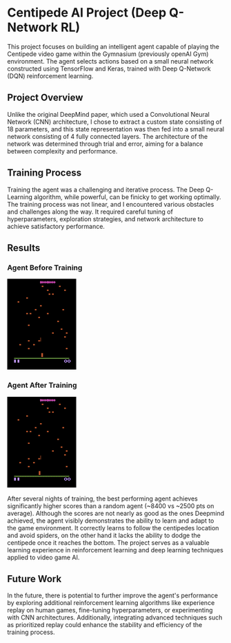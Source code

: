 # Centipede AI Project (Deep Q-Network RL)

This project focuses on building an intelligent agent capable of playing the Centipede video game within the Gymnasium (previously openAI Gym) environment. The agent selects actions based on a small neural network constructed using TensorFlow and Keras, trained with Deep Q-Network (DQN) reinforcement learning.



## Project Overview

Unlike the original DeepMind paper, which used a Convolutional Neural Network (CNN) architecture, I chose to extract a custom state consisting of 18 parameters, and this state representation was then fed into a small neural network consisting of 4 fully connected layers. The architecture of the network was determined through trial and error, aiming for a balance between complexity and performance.

## Training Process

Training the agent was a challenging and iterative process. The Deep Q-Learning algorithm, while powerful, can be finicky to get working optimally. The training process was not linear, and I encountered various obstacles and challenges along the way. It required careful tuning of hyperparameters, exploration strategies, and network architecture to achieve satisfactory performance.

## Results

### Agent Before Training

![Agent Before Training](gifs_imgs_txts/model_0.gif)

### Agent After Training

![Agent After Training](gifs_imgs_txts/model_630b.gif)

After several nights of training, the best performing agent achieves significantly higher scores than a random agent (~8400 vs ~2500 pts on average). Although the scores are not nearly as good as the ones Deepmind achieved, the agent visibly demonstrates the ability to learn and adapt to the game environment. It correctly learns to follow the centipedes location and avoid spiders, on the other hand it lacks the ability to dodge the centipede once it reaches the bottom. The project serves as a valuable learning experience in reinforcement learning and deep learning techniques applied to video game AI.

## Future Work

In the future, there is potential to further improve the agent's performance by exploring additional reinforcement learning algorithms like experience replay on human games, fine-tuning hyperparameters, or experimenting with CNN architectures. Additionally, integrating advanced techniques such as prioritized replay could enhance the stability and efficiency of the training process.
